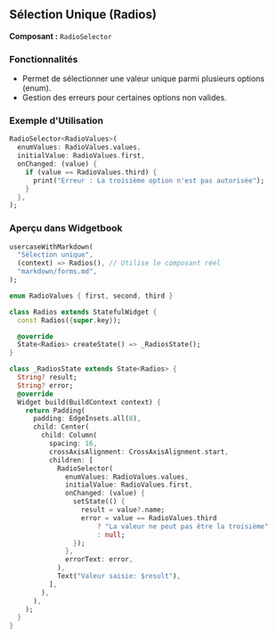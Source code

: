 ## Sélection Unique (Radios)

**Composant :** `RadioSelector`

### Fonctionnalités
- Permet de sélectionner une valeur unique parmi plusieurs options (enum).
- Gestion des erreurs pour certaines options non valides.

### Exemple d'Utilisation
```dart
RadioSelector<RadioValues>(
  enumValues: RadioValues.values,
  initialValue: RadioValues.first,
  onChanged: (value) {
    if (value == RadioValues.third) {
      print("Erreur : La troisième option n'est pas autorisée");
    }
  },
);
```

### Aperçu dans Widgetbook
```dart
usercaseWithMarkdown(
  "Sélection unique",
  (context) => Radios(), // Utilise le composant réel
  "markdown/forms.md",
);

enum RadioValues { first, second, third }

class Radios extends StatefulWidget {
  const Radios({super.key});

  @override
  State<Radios> createState() => _RadiosState();
}

class _RadiosState extends State<Radios> {
  String? result;
  String? error;
  @override
  Widget build(BuildContext context) {
    return Padding(
      padding: EdgeInsets.all(8),
      child: Center(
        child: Column(
          spacing: 16,
          crossAxisAlignment: CrossAxisAlignment.start,
          children: [
            RadioSelector(
              enumValues: RadioValues.values,
              initialValue: RadioValues.first,
              onChanged: (value) {
                setState(() {
                  result = value?.name;
                  error = value == RadioValues.third
                      ? "La valeur ne peut pas être la troisième"
                      : null;
                });
              },
              errorText: error,
            ),
            Text("Valeur saisie: $result"),
          ],
        ),
      ),
    );
  }
}
```
